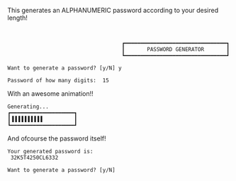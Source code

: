 This generates an ALPHANUMERIC password according to your desired length!
```


                                    ┏━━━━━━━━━━━━━━━━━━━━━━━━━━━━━━━━┓
                                    ┃       PASSWORD GENERATOR       ┃
                                    ┗━━━━━━━━━━━━━━━━━━━━━━━━━━━━━━━━┛

Want to generate a password? [y/N] y

Password of how many digits:  15
```
With an awesome animation!!
```
Generating...
┏━━━━━━━━━━━━━━━━━━━━┓
┃▐▐▐▐▐▐▐▐▐▐          ┃
┗━━━━━━━━━━━━━━━━━━━━┛
```

And ofcourse the password itself!
```
Your generated password is:
 32K5T4250CL6332

Want to generate a password? [y/N] 

```
